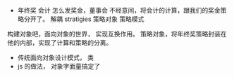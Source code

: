- 年终奖 会计
怎么发奖金，董事会
不经意间，将会计的计算，跟我们的奖金策略分开了。
解耦
stratigies 策略对象 
策略模式 

构建对象吧，面向对象的世界， 实现互换作用。
策略对象，将年终奖策略封装在他的内部，实现了计算和策略的分离。
- 传统面向对象设计模式， 类
- js 的做法， 对象字面量搞定了